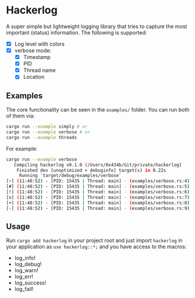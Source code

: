# Hackerlog

A super simple but lightweight logging library that tries to capture the most important
(status) information. The following is supported:

- [x] Log level with colors
- [x] verbose mode:
  - [x] Timestamp
  - [x] PID
  - [x] Thread name
  - [x] Location

## Examples

The core functionality can be seen in the `examples/` folder.
You can run both of them via:

```bash
cargo run --example simply # or
cargo run --example verbose # or
cargo run --example threads
```

For example:

```bash
cargo run --example verbose
   Compiling hackerlog v0.1.0 (/Users/0x434b/Git/private/hackerlog)
    Finished dev [unoptimized + debuginfo] target(s) in 0.22s
     Running `target/debug/examples/verbose`
[>] (11:48:52) - [PID: 15435 | Thread: main] - (examples/verbose.rs:4) : This is an info message
[#] (11:48:52) - [PID: 15435 | Thread: main] - (examples/verbose.rs:5) : This is a debug message
[!] (11:48:52) - [PID: 15435 | Thread: main] - (examples/verbose.rs:6) : This is a warning message
[x] (11:48:52) - [PID: 15435 | Thread: main] - (examples/verbose.rs:7) : This is an error message
[+] (11:48:52) - [PID: 15435 | Thread: main] - (examples/verbose.rs:8) : This is a success message
[-] (11:48:52) - [PID: 15435 | Thread: main] - (examples/verbose.rs:9) : This is a failure message
```

## Usage

Run `cargo add hackerlog` in your project root and just import `hackerlog` in your application as `use hackerlog::*;` and you have access to the macros:

- log_info!
- log_debug!
- log_warn!
- log_err!
- log_success!
- log_fail!
